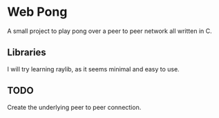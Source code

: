 # Web Pong
A small project to play pong over a peer to peer network all written in C.

## Libraries
I will try learning raylib, as it seems minimal and easy to use.

## TODO
Create the underlying peer to peer connection.
